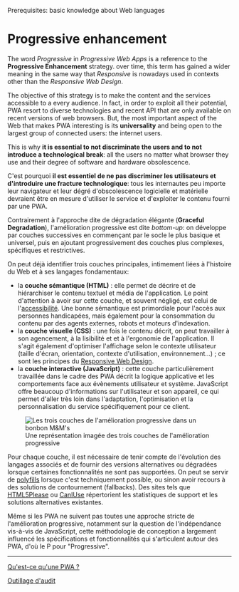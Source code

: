 <span class="requirements">Prerequisites: basic knowledge about Web languages</span>

# Progressive enhancement

The word *Progressive* in *Progressive Web Apps* is a reference to the **Progressive Enhancement** strategy. over time, this term has gained a wider meaning in the same way that *Responsive* is nowadays used in contexts other than the *Responsive Web Design*.

The objective of this strategy is to make the content and the services accessible to a every audience. In fact, in order to exploit all their potential, PWA resort to diverse technologies and recent API that are only available on recent versions of web browsers. But, the most important aspect of the Web that makes PWA interesting is its **universality** and being open to the largest group of connected users: the internet users.

This is why **it is essential to not discriminate the users and to not introduce a technological break**: all the users no matter what browser they use and their degree of software and hardware obsolescence.

C'est pourquoi **il est essentiel de ne pas discriminer les utilisateurs et d'introduire une fracture technologique**: tous les internautes peu importe leur navigateur et leur dégré d'obscolescence logicielle et matérielle devraient être en mesure d'utiliser le service et d'exploiter le contenu fourni par une PWA.

Contrairement à l'approche dite de dégradation élégante (**Graceful Degradation**), l'amélioration progressive est dite *bottom-up*: on développe par couches successives en commençant par le socle le plus basique et universel, puis en ajoutant progressivement des couches plus complexes, spécifiques et restrictives.

On peut déjà identifier trois couches principales, intimement liées à l'histoire du Web et à ses langages fondamentaux:
- la **couche sémantique (HTML)** : elle permet de décrire et de hiérarchiser le contenu textuel et média de l'application. Le point d'attention à avoir sur cette couche, et souvent négligé, est celui de l'[accessibilité](http://www.accessiweb.org/). Une bonne sémantique est primordiale pour l'accès aux personnes handicapées, mais également pour la consommation du contenu par des agents externes, robots et moteurs d'indexation.
- la **couche visuelle (CSS)** : une fois le contenu décrit, on peut travailler à son agencement, à la lisibilité et et à l'ergonomie de l'application. Il s'agit également d'optimiser l'affichage selon le contexte utilisateur (taille d'écran, orientation, contexte d'utilisation, environnement...) ; ce sont les principes du [Responsive Web Design](https://developers.google.com/web/fundamentals/design-and-ui/responsive/).
- la **couche interactive (JavaScript)** : cette couche particulièrement travaillée dans le cadre des PWA décrit la logique applicative et les comportements face aux évènements utilisateur et système. JavaScript offre beaucoup d'informations sur l'utilisateur et son appareil, ce qui permet d'aller très loin dans l'adaptation, l'optimisation et la personnalisation du service spécifiquement pour ce client.

<figure>
	<img src="../img/progressive-enhancement.jpg" alt="Les trois couches de l'amélioration progressive dans un bonbon M&M's">
	<figcaption>Une représentation imagée des trois couches de l'amélioration progressive</figcaption>
</figure>

 Pour chaque couche, il est nécessaire de tenir compte de l'évolution des langages associés et de fournir des versions alternatives ou dégradées lorsque certaines fonctionnalités ne sont pas supportées. On peut se servir de [polyfills](https://fr.wikipedia.org/wiki/Polyfill) lorsque c'est techniquement possible, ou sinon avoir recours à des solutions de contournement (fallbacks). Des sites tels que [HTML5Please](http://html5please.com/) ou [CanIUse](http://caniuse.com/) répertorient les statistiques de support et les solutions alternatives existantes.
 
 Même si les PWA ne suivent pas toutes une approche stricte de l'amélioration progressive, notamment sur la question de l'indépendance vis-à-vis de JavaScript, cette méthodologie de conception a largement influencé les spécifications et fonctionnalités qui s'articulent autour des PWA, d'où le P pour "Progressive".
 
-----------------------------------------------------

[Qu'est-ce qu'une PWA ?](pwa.md)

[Outillage d'audit](audit-tools.md)
